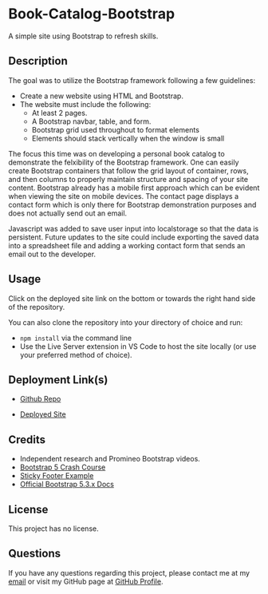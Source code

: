 # Book-Catalog-Bootstrap
A simple site using Bootstrap to refresh skills.

## Description

The goal was to utilize the Bootstrap framework following a few guidelines: 

- Create a new website using HTML and Bootstrap. 
- The website must include the following:
    - At least 2 pages.
    - A Bootstrap navbar, table, and form.
    - Bootstrap grid used throughout to format elements
    - Elements should stack vertically when the window is small

The focus this time was on developing a personal book catalog to demonstrate the felxibility of the Bootstrap framework. One can easily create Bootstrap containers that follow the grid layout of container, rows, and then columns to properly maintain structure and spacing of your site content. Bootstrap already has a mobile first approach which can be evident when viewing the site on mobile devices. The contact page displays a contact form which is only there for Bootstrap demonstration purposes and does not actually send out an email.

Javascript was added to save user input into localstorage so that the data is persistent. Future updates to the site could include exporting the saved data into a spreadsheet file and adding a working contact form that sends an email out to the developer.

## Usage

Click on the deployed site link on the bottom or towards the right hand side of the repository.

You can also clone the repository into your directory of choice and run:

- `npm install` via the command line
- Use the Live Server extension in VS Code to host the site locally (or use your preferred method of choice).


## Deployment Link(s)

- [Github Repo](https://github.com/Exo-MDR-CD2000/Week-2-Bootstrap)

- [Deployed Site](https://exo-mdr-cd2000.github.io/Week2-Book-Catalog-Bootstrap/) 

## Credits

- Independent research and Promineo Bootstrap videos.
- [Bootstrap 5 Crash Course](https://www.youtube.com/watch?v=Jyvffr3aCp0&t=3582s)
- [Sticky Footer Example](https://getbootstrap.com/docs/5.2/examples/sticky-footer-navbar/)
- [Official Bootstrap 5.3.x Docs](https://getbootstrap.com/docs/5.3/getting-started/introduction/)


## License
This project has no license.

## Questions
If you have any questions regarding this project, please contact me at my [email](joseguillen587@yahoo.com) or visit my GitHub page at [GitHub Profile](https://github.com/Exo-MDR-CD2000).
